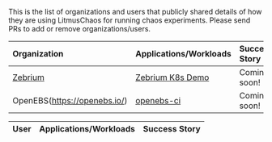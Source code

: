 This is the list of organizations and users that publicly shared details of how they are using LitmusChaos for running chaos experiments. 
Please send PRs to add or remove organizations/users.

| Organization | Applications/Workloads | Success Story |
| :---         | :---               | :---|
|[Zebrium](https://www.zebrium.com?utm_source=github&utm_campaign=litmuschaos_repo)|[Zebrium K8s Demo](https://github.com/zebrium/zebrium-kubernetes-demo)|Coming soon!|
|OpenEBS(https://openebs.io/)|[openebs-ci](https://openebs.ci/)|Coming soon!|

| User | Applications/Workloads | Success Story |
| :--- | :--- | :--- |
